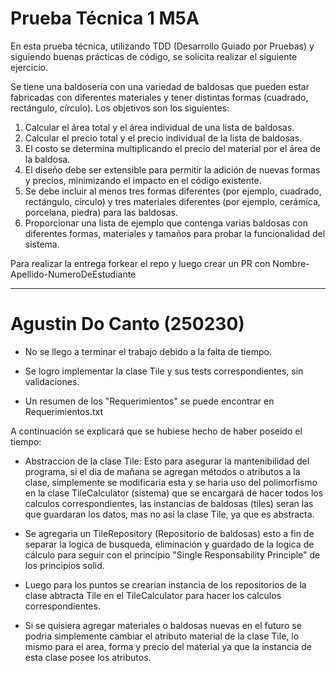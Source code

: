 # Prueba Técnica 1 M5A

En esta prueba técnica, utilizando TDD (Desarrollo Guiado por Pruebas) y siguiendo buenas prácticas de código, se solicita realizar el siguiente ejercicio.

Se tiene una baldosería con una variedad de baldosas que pueden estar fabricadas con diferentes materiales y tener distintas formas (cuadrado, rectángulo, círculo). Los objetivos son los siguientes:

1. Calcular el área total y el área individual de una lista de baldosas.
2. Calcular el precio total y el precio individual de la lista de baldosas.
3. El costo se determina multiplicando el precio del material por el área de la baldosa.
4. El diseño debe ser extensible para permitir la adición de nuevas formas y precios, minimizando el impacto en el código existente.
5. Se debe incluir al menos tres formas diferentes (por ejemplo, cuadrado, rectángulo, círculo) y tres materiales diferentes (por ejemplo, cerámica, porcelana, piedra) para las baldosas.
6. Proporcionar una lista de ejemplo que contenga varias baldosas con diferentes formas, materiales y tamaños para probar la funcionalidad del sistema.

Para realizar la entrega forkear el repo y luego crear un PR con Nombre-Apellido-NumeroDeEstudiante

<hr>


# Agustin Do Canto (250230)

- No se llego a terminar el trabajo debido a la falta de tiempo.

- Se logro implementar la clase Tile y sus tests correspondientes, sin validaciones.

- Un resumen de los "Requerimientos" se puede encontrar en Requerimientos.txt

A continuación se explicará que se hubiese hecho de haber poseido el tiempo:

- Abstraccion de la clase Tile: Esto para asegurar la mantenibilidad del programa, si el dia de mañana se agregan métodos o atributos a la clase, simplemente se modificaria esta y se haria uso del polimorfismo en la clase TileCalculator (sistema) que se encargará de hacer todos los calculos correspondientes, las instancias de baldosas (tiles) seran las que guardaran los datos, mas no así la clase Tile, ya que es abstracta.

- Se agregaria un TileRepository (Repositorio de baldosas) esto a fin de separar la logica de busqueda, eliminación y guardado de la logica de cálculo para seguir con el principio "Single Responsability Principle" de los principios solid.

- Luego para los puntos se crearian instancia de los repositorios de la clase abtracta Tile en el TileCalculator para hacer los calculos correspondientes.

- Si se quisiera agregar materiales o baldosas nuevas en el futuro se podria simplemente cambiar el atributo material de la clase Tile, lo mismo para el area, forma y precio del material ya que la instancia de esta clase posee los atributos.
